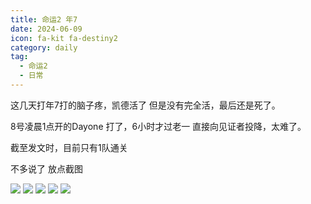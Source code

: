 ```yaml
---
title: 命运2 年7
date: 2024-06-09
icon: fa-kit fa-destiny2
category: daily
tag:
  - 命运2
  - 日常
---
```

这几天打年7打的脑子疼，凯德活了 但是没有完全活，最后还是死了。

8号凌晨1点开的Dayone 打了，6小时才过老一 直接向见证者投降，太难了。

截至发文时，目前只有1队通关

不多说了 放点截图
<!-- more -->
![](https://files.pysio.online/Images/20241006003452.png)
![](https://files.pysio.online/Images/20241006003529.png)
![](https://files.pysio.online/Images/20241006003549.png)
![](https://files.pysio.online/Images/20241006003612.png)
![](https://files.pysio.online/Images/20241006003632.png)